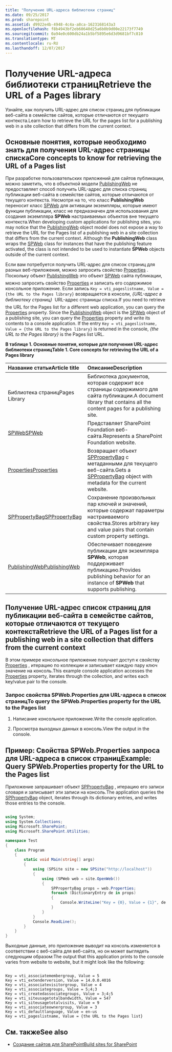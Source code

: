 ```yaml
---
title: "Получение URL-адреса библиотеки страниц"
ms.date: 09/25/2017
ms.prod: sharepoint
ms.assetid: d9922e4b-4948-4c4a-a8ca-1623168143a3
ms.openlocfilehash: f8b4943bf2eb60640d25a6b0b9d00e22173f7749
ms.sourcegitcommit: 0a94e0c600db24a1b5bf5895e6d3d9681bf7c810
ms.translationtype: MT
ms.contentlocale: ru-RU
ms.lasthandoff: 12/07/2017
---
```

# <a name="retrieve-the-url-of-a-pages-library"></a><span data-ttu-id="b4dce-102">Получение URL-адреса библиотеки страниц</span><span class="sxs-lookup"><span data-stu-id="b4dce-102">Retrieve the URL of a Pages library</span></span>

<span data-ttu-id="b4dce-103">Узнайте, как получить URL-адрес для список страниц для публикации веб-сайта в семействе сайтов, которые отличаются от текущего контекста.</span><span class="sxs-lookup"><span data-stu-id="b4dce-103">Learn how to retrieve the URL for the pages list for a publishing web in a site collection that differs from the current context.</span></span>

## <a name="core-concepts-to-know-for-retrieving-the-url-of-a-pages-list"></a><span data-ttu-id="b4dce-104">Основные понятия, которые необходимо знать для получения URL-адрес страницы списка</span><span class="sxs-lookup"><span data-stu-id="b4dce-104">Core concepts to know for retrieving the URL of a Pages list</span></span>
<span data-ttu-id="b4dce-105"><a name="SP15_Core_Concepts_URL_MP"> </a></span><span class="sxs-lookup"><span data-stu-id="b4dce-105"><a name="SP15_Core_Concepts_URL_MP"> </a></span></span>

<span data-ttu-id="b4dce-p101">При разработке пользовательских приложений для сайтов публикации, можно заметить, что в объектной модели  [PublishingWeb](https://msdn.microsoft.com/library/Microsoft.SharePoint.Publishing.PublishingWeb.aspx) не предоставляет способ получить URL-адрес для списка страниц публикации веб-сайта в семействе сайтов, которые отличаются от текущего контекста. Несмотря на то, что класс **PublishingWeb** переносит класс [SPWeb](https://msdn.microsoft.com/library/Microsoft.SharePoint.SPWeb.aspx) для активации экземпляры, которые имеют функции публикации, класс не предназначен для использования для создания экземпляра **SPWeb** настраиваемых объектов вне текущего контекста.</span><span class="sxs-lookup"><span data-stu-id="b4dce-p101">When developing custom applications for publishing sites, you may notice that the  [PublishingWeb](https://msdn.microsoft.com/library/Microsoft.SharePoint.Publishing.PublishingWeb.aspx) object model does not expose a way to retrieve the URL for the Pages list of a publishing web in a site collection that differs from the current context. Although the **PublishingWeb** class wraps the [SPWeb](https://msdn.microsoft.com/library/Microsoft.SharePoint.SPWeb.aspx) class for instances that have the publishing feature activated, the class is not intended to be used to instantiate **SPWeb** objects outside of the current context.</span></span>
  
    
    
<span data-ttu-id="b4dce-p102">Если вам потребуется получить URL-адрес для список страниц для разных веб-приложения, можно запросить свойство  [Properties](https://msdn.microsoft.com/library/Microsoft.SharePoint.SPWeb.Properties.aspx) . Поскольку объект [PublishingWeb](https://msdn.microsoft.com/library/Microsoft.SharePoint.Publishing.PublishingWeb.aspx)  это объект [SPWeb](https://msdn.microsoft.com/library/Microsoft.SharePoint.SPWeb.aspx) сайта публикации, можно запросить свойство [Properties](https://msdn.microsoft.com/library/Microsoft.SharePoint.SPWeb.Properties.aspx) и записать его содержимое консольное приложение. Если запись `Key = vti_pageslistname, Value = {the URL to the Pages library}` возвращается в консоли, *{URL-адрес в библиотеку страниц}*   URL-адрес страницы списка.</span><span class="sxs-lookup"><span data-stu-id="b4dce-p102">If you need to retrieve the URL for the Pages list for a different web application, you can query the  [Properties](https://msdn.microsoft.com/library/Microsoft.SharePoint.SPWeb.Properties.aspx) property. Since the [PublishingWeb](https://msdn.microsoft.com/library/Microsoft.SharePoint.Publishing.PublishingWeb.aspx) object is the [SPWeb](https://msdn.microsoft.com/library/Microsoft.SharePoint.SPWeb.aspx) object of a publishing site, you can query the [Properties](https://msdn.microsoft.com/library/Microsoft.SharePoint.SPWeb.Properties.aspx) property and write its contents to a console application. If the entry `Key = vti_pageslistname, Value = {the URL to the Pages library}` is returned in the console, *{the URL to the Pages library}*  is the Pages list URL.</span></span>
  
    
    

<span data-ttu-id="b4dce-111">**В таблице 1. Основные понятия, которые для получения URL-адрес библиотеки страниц**</span><span class="sxs-lookup"><span data-stu-id="b4dce-111">**Table 1. Core concepts for retrieving the URL of a Pages library**</span></span>


|<span data-ttu-id="b4dce-112">**Название статьи**</span><span class="sxs-lookup"><span data-stu-id="b4dce-112">**Article title**</span></span>|<span data-ttu-id="b4dce-113">**Описание**</span><span class="sxs-lookup"><span data-stu-id="b4dce-113">**Description**</span></span>|
|:-----|:-----|
|<span data-ttu-id="b4dce-114">Библиотека страниц</span><span class="sxs-lookup"><span data-stu-id="b4dce-114">Pages Library</span></span>  <br/> |<span data-ttu-id="b4dce-115">Библиотека документов, которая содержит все страницы содержимого для сайта публикации.</span><span class="sxs-lookup"><span data-stu-id="b4dce-115">A document library that contains all the content pages for a publishing site.</span></span>  <br/> |
| [<span data-ttu-id="b4dce-116">SPWeb</span><span class="sxs-lookup"><span data-stu-id="b4dce-116">SPWeb</span></span>](https://msdn.microsoft.com/library/Microsoft.SharePoint.SPWeb.aspx) <br/> |<span data-ttu-id="b4dce-117">Представляет SharePoint Foundation веб-сайта.</span><span class="sxs-lookup"><span data-stu-id="b4dce-117">Represents a SharePoint Foundation website.</span></span>  <br/> |
| [<span data-ttu-id="b4dce-118">Properties</span><span class="sxs-lookup"><span data-stu-id="b4dce-118">Properties</span></span>](https://msdn.microsoft.com/library/Microsoft.SharePoint.SPWeb.Properties.aspx) <br/> |<span data-ttu-id="b4dce-119">Возвращает объект  [SPPropertyBag](https://msdn.microsoft.com/library/Microsoft.SharePoint.Utilities.SPPropertyBag.aspx) с метаданными для текущего веб-сайта.</span><span class="sxs-lookup"><span data-stu-id="b4dce-119">Gets a  [SPPropertyBag](https://msdn.microsoft.com/library/Microsoft.SharePoint.Utilities.SPPropertyBag.aspx) object with metadata for the current website.</span></span> <br/> |
| [<span data-ttu-id="b4dce-120">SPPropertyBag</span><span class="sxs-lookup"><span data-stu-id="b4dce-120">SPPropertyBag</span></span>](https://msdn.microsoft.com/library/Microsoft.SharePoint.Utilities.SPPropertyBag.aspx) <br/> |<span data-ttu-id="b4dce-121">Сохранение произвольных пар ключей и значений, которые содержат параметры настраиваемого свойства.</span><span class="sxs-lookup"><span data-stu-id="b4dce-121">Stores arbitrary key and value pairs that contain custom property settings.</span></span>  <br/> |
| [<span data-ttu-id="b4dce-122">PublishingWeb</span><span class="sxs-lookup"><span data-stu-id="b4dce-122">PublishingWeb</span></span>](https://msdn.microsoft.com/library/Microsoft.SharePoint.Publishing.PublishingWeb.aspx) <br/> |<span data-ttu-id="b4dce-123">Обеспечивает поведение публикации для экземпляра **SPWeb**, которая поддерживает публикацию.</span><span class="sxs-lookup"><span data-stu-id="b4dce-123">Provides publishing behavior for an instance of **SPWeb** that supports publishing.</span></span> <br/> |
   

## <a name="retrieve-the-url-of-a-pages-list-for-a-publishing-web-in-a-site-collection-that-differs-from-the-current-context"></a><span data-ttu-id="b4dce-124">Получение URL-адрес список страниц для публикации веб-сайта в семействе сайтов, которые отличаются от текущего контекста</span><span class="sxs-lookup"><span data-stu-id="b4dce-124">Retrieve the URL of a Pages list for a publishing web in a site collection that differs from the current context</span></span>
<span data-ttu-id="b4dce-125"><a name="SP15_Code_URL_Pages_List"> </a></span><span class="sxs-lookup"><span data-stu-id="b4dce-125"><a name="SP15_Code_URL_Pages_List"> </a></span></span>

<span data-ttu-id="b4dce-126">В этом примере консольное приложение получает доступ к свойству  [Properties](https://msdn.microsoft.com/library/Microsoft.SharePoint.SPWeb.Properties.aspx) , итерацию по коллекции и записывает каждую пару ключ значение на консоль.</span><span class="sxs-lookup"><span data-stu-id="b4dce-126">This example console application accesses the  [Properties](https://msdn.microsoft.com/library/Microsoft.SharePoint.SPWeb.Properties.aspx) property, iterates through the collection, and writes each key/value pair to the console.</span></span>
  
    
    

### <a name="to-query-the-spwebproperties-property-for-the-url-to-the-pages-list"></a><span data-ttu-id="b4dce-127">Запрос свойства SPWeb.Properties для URL-адреса в список страниц</span><span class="sxs-lookup"><span data-stu-id="b4dce-127">To query the SPWeb.Properties property for the URL to the Pages list</span></span>


1. <span data-ttu-id="b4dce-128">Написание консольное приложение.</span><span class="sxs-lookup"><span data-stu-id="b4dce-128">Write the console application.</span></span>
    
  
2. <span data-ttu-id="b4dce-129">Просмотра выходных данных в консоль.</span><span class="sxs-lookup"><span data-stu-id="b4dce-129">View the output in the console.</span></span>
    
  

## <a name="example-query-spwebproperties-property-for-the-url-to-the-pages-list"></a><span data-ttu-id="b4dce-130">Пример: Свойства SPWeb.Properties запроса для URL-адреса в список страниц</span><span class="sxs-lookup"><span data-stu-id="b4dce-130">Example: Query SPWeb.Properties property for the URL to the Pages list</span></span>
<span data-ttu-id="b4dce-131"><a name="SP15_Example_SPWeb_Properties"> </a></span><span class="sxs-lookup"><span data-stu-id="b4dce-131"><a name="SP15_Example_SPWeb_Properties"> </a></span></span>

<span data-ttu-id="b4dce-132">Приложение запрашивает объект  [SPPropertyBag](https://msdn.microsoft.com/library/Microsoft.SharePoint.Utilities.SPPropertyBag.aspx) , итерацию его записи словаря и записывает эти записи на консоль.</span><span class="sxs-lookup"><span data-stu-id="b4dce-132">The application queries the  [SPPropertyBag](https://msdn.microsoft.com/library/Microsoft.SharePoint.Utilities.SPPropertyBag.aspx) object, iterates through its dictionary entries, and writes those entries to the console.</span></span>
  
    
    

```cs

using System;
using System.Collections;
using Microsoft.SharePoint;
using Microsoft.SharePoint.Utilities;

namespace Test
{
    class Program
    {
        static void Main(string[] args)
        {
            using (SPSite site = new SPSite("http://localhost"))
            {
                using (SPWeb web = site.OpenWeb())
                {
                    SPPropertyBag props = web.Properties;
                    foreach (DictionaryEntry de in props)
                    {
                        Console.WriteLine("Key = {0}, Value = {1}", de.Key, de.Value);
                    }
                }
            }
            Console.ReadLine();
        }
    }
}

```

<span data-ttu-id="b4dce-133">Выходные данные, это приложение выводит на консоль изменяется в соответствии с веб-сайта для веб-сайта, но он может выглядеть следующим образом:</span><span class="sxs-lookup"><span data-stu-id="b4dce-133">The output that this application prints to the console varies from website to website, but it might look like the following:</span></span>
  
    
    



```

Key = vti_associatemembergroup, Value = 5
Key = vti_extenderversion, Value = 14.0.0.4016
Key = vti_associatevisitorgroup, Value = 4
Key = vti_associategroups, Value = 5;4;3
Key = vti_createdassociategroups, Value = 3;4;5
Key = vti_siteusagetotalbandwidth, Value = 547
Key = vti_siteusagetotalvisits, Value = 9
Key = vti_associateownergroup, Value = 3
Key = vti_defaultlanguage, Value = en-us
Key = vti_pageslistname, Value = {the URL to the Pages list}
```


## <a name="see-also"></a><span data-ttu-id="b4dce-134">См. также</span><span class="sxs-lookup"><span data-stu-id="b4dce-134">See also</span></span>
<span data-ttu-id="b4dce-135"><a name="bk_addresources"> </a></span><span class="sxs-lookup"><span data-stu-id="b4dce-135"><a name="bk_addresources"> </a></span></span>


-  [<span data-ttu-id="b4dce-136">Создание сайтов для SharePoint</span><span class="sxs-lookup"><span data-stu-id="b4dce-136">Build sites for SharePoint</span></span>](build-sites-for-sharepoint.md)
    
  

